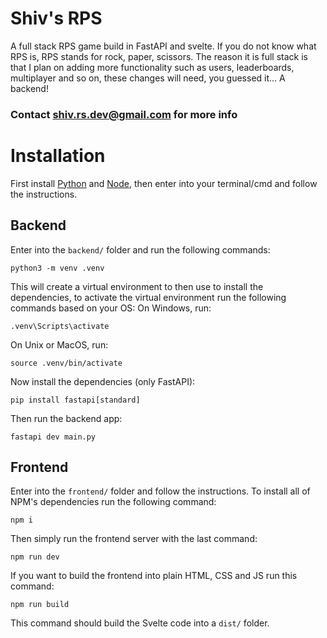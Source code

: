 # Shiv's RPS
A full stack RPS game build in FastAPI and svelte.
If you do not know what RPS is, RPS stands for rock, paper, scissors.
The reason it is full stack is that I plan on adding more functionality such as users, leaderboards, multiplayer and so on, these changes will need, you guessed it... A backend!

### Contact shiv.rs.dev@gmail.com for more info

# Installation
First install [Python](https://www.python.org/) and [Node](https://nodejs.org/en), then enter into your terminal/cmd and follow the instructions.

## Backend
Enter into the ```backend/``` folder and run the following commands:
```
python3 -m venv .venv
```

This will create a virtual environment to then use to install the dependencies, to activate the virtual environment run the following commands based on your OS:
On Windows, run:
```
.venv\Scripts\activate
```

On Unix or MacOS, run:
```
source .venv/bin/activate
```

Now install the dependencies (only FastAPI):
```
pip install fastapi[standard]
```

Then run the backend app:
```
fastapi dev main.py
```

## Frontend
Enter into the ```frontend/``` folder and follow the instructions.
To install all of NPM's dependencies run the following command:
```
npm i
```

Then simply run the frontend server with the last command:
```
npm run dev
```

If you want to build the frontend into plain HTML, CSS and JS run this command:
```
npm run build
```

This command should build the Svelte code into a ```dist/``` folder.
